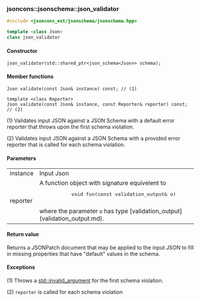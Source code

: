 ### jsoncons::jsonschema::json_validator

```c++
#include <jsoncons_ext/jsonschema/jsonschema.hpp>

template <class Json>
class json_validator
```

#### Constructor

    json_validator(std::shared_ptr<json_schema<Json>> schema);

#### Member functions

    Json validate(const Json& instance) const; // (1)

    template <class Reporter>
    Json validate(const Json& instance, const Reporter& reporter) const; // (2)

(1) Validates input JSON against a JSON Schema with a default error reporter
that throws upon the first schema violation.

(2) Validates input JSON against a JSON Schema with a provided error reporter
that is called for each schema violation.

#### Parameters

<table>
  <tr>
    <td>instance</td>
    <td>Input Json</td> 
  </tr>
  <tr>
    <td>reporter</td>
    <td>A function object with signature equivelent to 
    <pre>
           void fun(const validation_output& o)
    </pre>
where the parameter <code>o</code> has type [validation_output](validation_output.md).</td> 
  </tr>
</table>

#### Return value

Returns a JSONPatch document that may be applied to the input JSON
to fill in missing properties that have "default" values in the
schema.

#### Exceptions

(1) Throws a [std::invalid_argument](https://en.cppreference.com/w/cpp/error/invalid_argument) for the first schema violation.

(2) `reporter` is called for each schema violation

